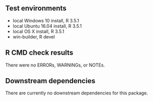 ## Test environments
* local Windows 10 install, R 3.5.1
* local Ubuntu 16.04 install, R 3.5.1
* local OS X install, R 3.5.1
* win-builder, R devel

## R CMD check results
There were no ERRORs, WARNINGs, or NOTEs. 

## Downstream dependencies
There are currently no downstream dependencies for this package.